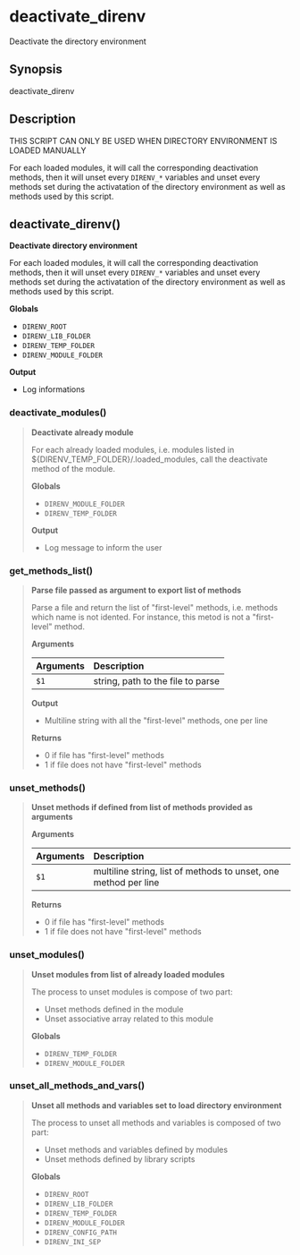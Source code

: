 # deactivate_direnv

Deactivate the directory environment

## Synopsis

deactivate_direnv

## Description

THIS SCRIPT CAN ONLY BE USED WHEN DIRECTORY ENVIRONMENT IS LOADED MANUALLY

For each loaded modules, it will call the corresponding deactivation
methods, then it will unset every `DIRENV_*` variables and unset every
methods set during the activatation of the directory environment as well as
methods used by this script.



## deactivate_direnv()

 **Deactivate directory environment**
 
   For each loaded modules, it will call the corresponding deactivation
   methods, then it will unset every `DIRENV_*` variables and unset every
   methods set during the activatation of the directory environment as well as
   methods used by this script.

 **Globals**

 - `DIRENV_ROOT`
 - `DIRENV_LIB_FOLDER`
 - `DIRENV_TEMP_FOLDER`
 - `DIRENV_MODULE_FOLDER`

 **Output**

 - Log informations

### deactivate_modules()

> **Deactivate already module**
> 
> For each already loaded modules, i.e. modules listed in
> ${DIRENV_TEMP_FOLDER}/.loaded_modules, call the deactivate method of the
> module.
>
> **Globals**
>
> - `DIRENV_MODULE_FOLDER`
> - `DIRENV_TEMP_FOLDER`
>
> **Output**
>
> - Log message to inform the user
>

### get_methods_list()

> **Parse file passed as argument to export list of methods**
> 
> Parse a file and return the list of "first-level" methods, i.e. methods
> which name is not idented. For instance, this metod is not a "first-level"
> method.
>
>
> **Arguments**
>
> | Arguments | Description |
> | :-------- | :---------- |
> | `$1` |  string, path to the file to parse |
>
> **Output**
>
> - Multiline string with all the "first-level" methods, one per line
>
> **Returns**
>
> - 0 if file has "first-level" methods
> - 1 if file does not have "first-level" methods
>

### unset_methods()

> **Unset methods if defined from list of methods provided as arguments**
> 
>
>
> **Arguments**
>
> | Arguments | Description |
> | :-------- | :---------- |
> | `$1` |  multiline string, list of methods to unset, one method per line |
>
> **Returns**
>
> - 0 if file has "first-level" methods
> - 1 if file does not have "first-level" methods
>

### unset_modules()

> **Unset modules from list of already loaded modules**
> 
> The process to unset modules is compose of two part:
>   - Unset methods defined in the module
>   - Unset associative array related to this module
>
> **Globals**
>
> - `DIRENV_TEMP_FOLDER`
> - `DIRENV_MODULE_FOLDER`
>

### unset_all_methods_and_vars()

> **Unset all methods and variables set to load directory environment**
> 
> The process to unset all methods and variables is composed of two part:
>   - Unset methods and variables defined by modules
>   - Unset methods defined by library scripts
>
> **Globals**
>
> - `DIRENV_ROOT`
> - `DIRENV_LIB_FOLDER`
> - `DIRENV_TEMP_FOLDER`
> - `DIRENV_MODULE_FOLDER`
> - `DIRENV_CONFIG_PATH`
> - `DIRENV_INI_SEP`
>
